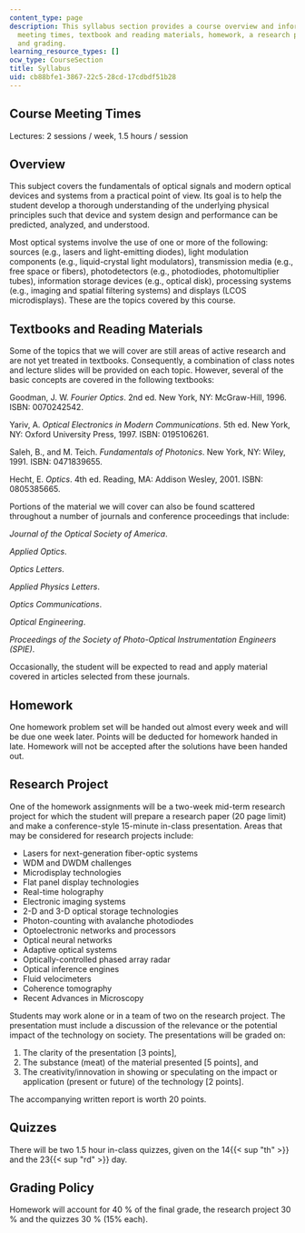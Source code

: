 ```yaml
---
content_type: page
description: This syllabus section provides a course overview and information on course
  meeting times, textbook and reading materials, homework, a research project, quizzes,
  and grading.
learning_resource_types: []
ocw_type: CourseSection
title: Syllabus
uid: cb88bfe1-3867-22c5-28cd-17cdbdf51b28
---
```


Course Meeting Times
--------------------

Lectures: 2 sessions / week, 1.5 hours / session

Overview
--------

This subject covers the fundamentals of optical signals and modern optical devices and systems from a practical point of view. Its goal is to help the student develop a thorough understanding of the underlying physical principles such that device and system design and performance can be predicted, analyzed, and understood.

Most optical systems involve the use of one or more of the following: sources (e.g., lasers and light-emitting diodes), light modulation components (e.g., liquid-crystal light modulators), transmission media (e.g., free space or fibers), photodetectors (e.g., photodiodes, photomultiplier tubes), information storage devices (e.g., optical disk), processing systems (e.g., imaging and spatial filtering systems) and displays (LCOS microdisplays). These are the topics covered by this course.

Textbooks and Reading Materials
-------------------------------

Some of the topics that we will cover are still areas of active research and are not yet treated in textbooks. Consequently, a combination of class notes and lecture slides will be provided on each topic. However, several of the basic concepts are covered in the following textbooks:

Goodman, J. W. _Fourier Optics_. 2nd ed. New York, NY: McGraw-Hill, 1996. ISBN: 0070242542.

Yariv, A. _Optical Electronics in Modern Communications_. 5th ed. New York, NY: Oxford University Press, 1997. ISBN: 0195106261.

Saleh, B., and M. Teich. _Fundamentals of Photonics_. New York, NY: Wiley, 1991. ISBN: 0471839655.

Hecht, E. _Optics_. 4th ed. Reading, MA: Addison Wesley, 2001. ISBN: 0805385665.

Portions of the material we will cover can also be found scattered throughout a number of journals and conference proceedings that include:

_Journal of the Optical Society of America_.

_Applied Optics_.

_Optics Letters_.

_Applied Physics Letters_.

_Optics Communications_.

_Optical Engineering_.

_Proceedings of the Society of Photo-Optical Instrumentation Engineers (SPIE)_.

Occasionally, the student will be expected to read and apply material covered in articles selected from these journals.

Homework
--------

One homework problem set will be handed out almost every week and will be due one week later. Points will be deducted for homework handed in late. Homework will not be accepted after the solutions have been handed out.

Research Project
----------------

One of the homework assignments will be a two-week mid-term research project for which the student will prepare a research paper (20 page limit) and make a conference-style 15-minute in-class presentation. Areas that may be considered for research projects include:

*   Lasers for next-generation fiber-optic systems
*   WDM and DWDM challenges
*   Microdisplay technologies
*   Flat panel display technologies
*   Real-time holography
*   Electronic imaging systems
*   2-D and 3-D optical storage technologies
*   Photon-counting with avalanche photodiodes
*   Optoelectronic networks and processors
*   Optical neural networks
*   Adaptive optical systems
*   Optically-controlled phased array radar
*   Optical inference engines
*   Fluid velocimeters
*   Coherence tomography
*   Recent Advances in Microscopy

Students may work alone or in a team of two on the research project. The presentation must include a discussion of the relevance or the potential impact of the technology on society. The presentations will be graded on:

1.  The clarity of the presentation \[3 points\],
2.  The substance (meat) of the material presented \[5 points\], and
3.  The creativity/innovation in showing or speculating on the impact or application (present or future) of the technology \[2 points\].

The accompanying written report is worth 20 points.

Quizzes
-------

There will be two 1.5 hour in-class quizzes, given on the 14{{< sup "th" >}} and the 23{{< sup "rd" >}} day.

Grading Policy
--------------

Homework will account for 40 % of the final grade, the research project 30 % and the quizzes 30 % (15% each).